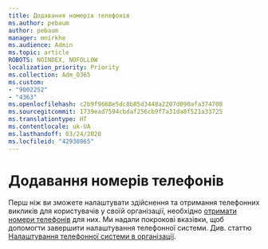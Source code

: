 ```yaml
---
title: Додавання номерів телефонів
ms.author: pebaum
author: pebaum
manager: mnirkhe
ms.audience: Admin
ms.topic: article
ROBOTS: NOINDEX, NOFOLLOW
localization_priority: Priority
ms.collection: Adm_O365
ms.custom:
- "9002252"
- "4363"
ms.openlocfilehash: c2b9f9668e5dc8b85d3448a2207d090afa374708
ms.sourcegitcommit: 1739ead7594cbdaf256cb9f7a31da8f521a33725
ms.translationtype: HT
ms.contentlocale: uk-UA
ms.lasthandoff: 03/24/2020
ms.locfileid: "42938065"
---
```

# <a name="add-phone-number"></a>Додавання номерів телефонів

Перш ніж ви зможете налаштувати здійснення та отримання телефонних викликів для користувачів у своїй організації, необхідно [отримати номери телефонів](https://docs.microsoft.com/MicrosoftTeams/phone-number-calling-plans/port-order-overview) для них. Ми надали покрокові вказівки, щоб допомогти завершити налаштування телефонної системи. Див. статтю [Налаштування телефонної системи в організації](https://docs.microsoft.com/MicrosoftTeams/phone-number-calling-plans/port-order-overview). 
